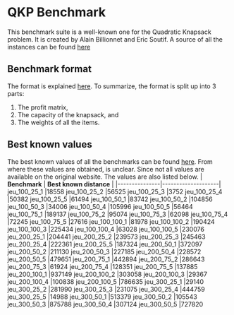 # QKP Benchmark

This benchmark suite is a well-known one for the Quadratic Knapsack problem. It is created by Alain Billionnet and Eric Soutif. A source of all the instances can be found [here](https://cedric.cnam.fr/~soutif/QKP/QKP.html)

## Benchmark format
The format is explained [here](https://cedric.cnam.fr/~soutif/QKP/format.html). To summarize, the format is split up into 3 parts:
<ol>
    <li> The profit matrix,</li>
    <li> The capacity of the knapsack, and </li>
    <li> The weights of all the items. </li>
</ol>

## Best known values
The best known values of all the benchmarks can be found [here](https://github.com/phil85/results-for-qkp-benchmark-instances/blob/main/tables/Standard-QKP_detailed_results.pdf). From where these values are obtained, is unclear. Since not all values are available on the original website. The values are also listed below.
| **Benchmark** | **Best known distance** |
|---------------|--------------------|
jeu_100_25_1 |18558
jeu_100_25_2 |56525
jeu_100_25_3 |3752
jeu_100_25_4 |50382
jeu_100_25_5 |61494
jeu_100_50_1 |83742
jeu_100_50_2 |104856
jeu_100_50_3 |34006
jeu_100_50_4 |105996
jeu_100_50_5 |56464
jeu_100_75_1 |189137
jeu_100_75_2 |95074
jeu_100_75_3 |62098
jeu_100_75_4 |72245
jeu_100_75_5 |27616
jeu_100_100_1 |81978
jeu_100_100_2 |190424
jeu_100_100_3 |225434
jeu_100_100_4 |63028
jeu_100_100_5 |230076
jeu_200_25_1 |204441
jeu_200_25_2 |239573
jeu_200_25_3 |245463
jeu_200_25_4 |222361
jeu_200_25_5 |187324
jeu_200_50_1 |372097
jeu_200_50_2 |211130
jeu_200_50_3 |227185
jeu_200_50_4 |228572
jeu_200_50_5 |479651
jeu_200_75_1 |442894
jeu_200_75_2 |286643
jeu_200_75_3 |61924
jeu_200_75_4 |128351
jeu_200_75_5 |137885
jeu_200_100_1 |937149
jeu_200_100_2 |303058
jeu_200_100_3 |29367
jeu_200_100_4 |100838
jeu_200_100_5 |786635
jeu_300_25_1 |29140
jeu_300_25_2 |281990
jeu_300_25_3 |231075
jeu_300_25_4 |444759
jeu_300_25_5 |14988
jeu_300_50_1 |513379
jeu_300_50_2 |105543
jeu_300_50_3 |875788
jeu_300_50_4 |307124
jeu_300_50_5 |727820